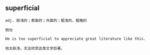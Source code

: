 ## superficial
```
adj. 肤浅的；表面的；外面的；粗浅的，粗略的

例句

He is too superficial to appreciate great literature like this.

他太肤浅，无法欣赏这类文学巨著。
```